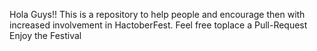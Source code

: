 Hola Guys!! This is a repository to help people and encourage then with increased involvement in HactoberFest.
Feel free toplace a Pull-Request
Enjoy the Festival
